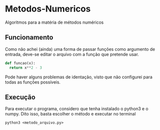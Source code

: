 # Metodos-Numericos

Algoritmos para a matéria de métodos numéricos

## Funcionamento
Como não achei (ainda) uma forma de passar funções como argumento de entrada, deve-se editar o arquivo com a função que pretende usar.

~~~python
def funcao(x):
  return x**2 - 3
~~~

Pode haver alguns problemas de identação, visto que não configurei para todas as funções possíveis.

## Execução
Para executar o programa, considero que tenha instalado o python3 e o numpy. Dito isso, basta escolher o método e executar no terminal

```
python3 <metodo_arquivo.py>
```
